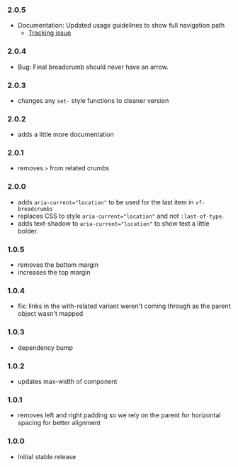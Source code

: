 ### 2.0.5

* Documentation: Updated usage guidelines to show full navigation path
  * [Tracking issue](https://github.com/visual-framework/vf-core/issues/1957)

### 2.0.4

* Bug: Final breadcrumb should never have an arrow.

### 2.0.3

* changes any `set-` style functions to cleaner version

### 2.0.2

* adds a little more documentation

### 2.0.1

* removes `>` from related crumbs

### 2.0.0

* adds `aria-current="location"` to be used for the last item in `vf-breadcrumbs`
* replaces CSS to style `aria-current="location"` and not `:last-of-type`.
* adds text-shadow to `aria-current="location"` to show text a little bolder.

### 1.0.5

* removes the bottom margin
* increases the top margin

### 1.0.4

* fix: links in the with-related variant weren't coming through as the parent object wasn't mapped

### 1.0.3

* dependency bump

### 1.0.2

* updates max-width of component

### 1.0.1

* removes left and right padding so we rely on the parent for horizontal spacing for better alignment

### 1.0.0

* Initial stable release
